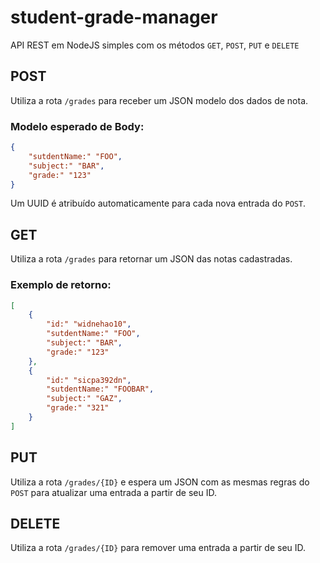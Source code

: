 # student-grade-manager

API REST em NodeJS simples com os métodos `GET`, `POST`, `PUT` e `DELETE`

## POST
Utiliza a rota `/grades` para receber um JSON modelo dos dados de nota.

### Modelo esperado de Body:
```JSON
{
    "sutdentName:" "FOO",
    "subject:" "BAR",
    "grade:" "123"
}
```
Um UUID é atribuído automaticamente para cada nova entrada do `POST`.


## GET
Utiliza a rota `/grades` para retornar um JSON das notas cadastradas.

### Exemplo de retorno:
```JSON
[   
    {
        "id:" "widnehao10",
        "sutdentName:" "FOO",
        "subject:" "BAR",
        "grade:" "123"
    },
    {
        "id:" "sicpa392dn",
        "sutdentName:" "FOOBAR",
        "subject:" "GAZ",
        "grade:" "321"
    }
]
```

## PUT
Utiliza a rota `/grades/{ID}` e espera um JSON com as mesmas regras do `POST` para atualizar uma entrada a partir de seu ID.

## DELETE
Utiliza a rota `/grades/{ID}` para remover uma entrada a partir de seu ID.
